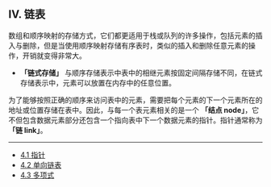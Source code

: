 ## IV. 链表


数组和顺序映射的存储方式，它们都更适用于栈或队列的许多操作，包括元素的插入与删除，但是当使用顺序映射存储有序表时，类似的插入和删除任意元素的操作，开销就变得非常大。

- **「链式存储」** 与顺序存储表示中表中的相继元素按固定间隔存储不同，在链式存储表示中，元素可以放置在内存中的任意位置。
  
为了能够按照正确的顺序来访问表中的元素，需要把每个元素的下一个元素所在的地址或位置存储在表中。因此，与每一个表元素相关的是一个 **「结点 node」**，它不但包含数据元素部分还包含一个指向表中下一个数据元素的指针。指针通常称为 **「链 link」**。


---

* [4.1 指针](4.1-指针.md)
* [4.2 单向链表](4.2-单向链表.md)
* [4.3 多项式](4.3-多项式.md)
